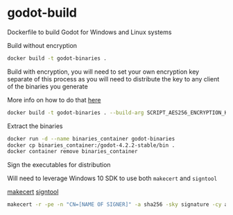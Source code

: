 # godot-build

Dockerfile to build Godot for Windows and Linux systems

Build without encryption

```sh
docker build -t godot-binaries .
```

Build with encryption, you will need to set your own encryption key separate of this process as you will need to distribute the key to any client of the binaries you generate

More info on how to do that [here](https://docs.godotengine.org/en/stable/contributing/development/compiling/compiling_with_script_encryption_key.html)

```sh
docker build -t godot-binaries . --build-arg SCRIPT_AES256_ENCRYPTION_KEY=$(echo $SCRIPT_AES256_ENCRYPTION_KEY)
```

Extract the binaries

```sh
docker run -d --name binaries_container godot-binaries
docker cp binaries_container:/godot-4.2.2-stable/bin .
docker container remove binaries_container
```

Sign the executables for distribution

Will need to leverage Windows 10 SDK to use both `makecert` and `signtool`

[makecert](https://learn.microsoft.com/en-us/windows/win32/seccrypto/makecert)
[signtool](https://learn.microsoft.com/en-us/windows/win32/seccrypto/using-signtool-to-sign-a-file)

```sh
makecert -r -pe -n "CN=[NAME OF SIGNER]" -a sha256 -sky signature -cy authority -sv CArootkey.pvk -len 2048 -m 13 CArootcert.cer
```
